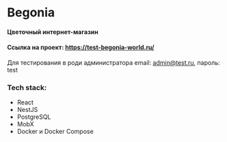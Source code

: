 # Begonia
#### Цветочный интернет-магазин
#### Ссылка на проект: https://test-begonia-world.ru/
Для тестирования в роди администратора email: admin@test.ru, пароль: test
### Tech stack:
-	React
-	NestJS
-	PostgreSQL
-	MobX
-	Docker и Docker Compose